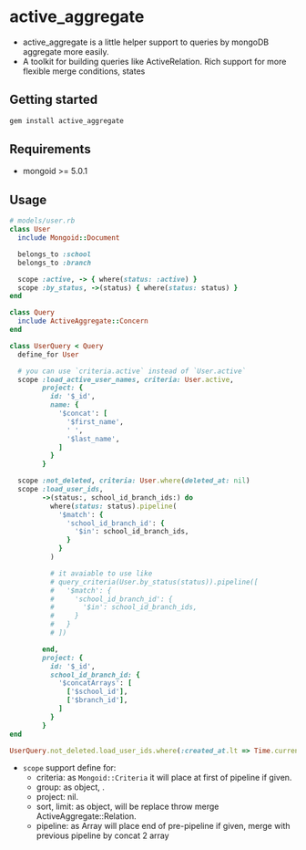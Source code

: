 # active_aggregate

 - active_aggregate is a little helper support to queries by mongoDB aggregate more easily.
 - A toolkit for building queries like ActiveRelation. Rich support for more flexible merge conditions, states

## Getting started

```ruby
gem install active_aggregate
```

## Requirements
 - mongoid >= 5.0.1

## Usage

```ruby
# models/user.rb
class User
  include Mongoid::Document

  belongs_to :school
  belongs_to :branch

  scope :active, -> { where(status: :active) }
  scope :by_status, ->(status) { where(status: status) }
end

class Query
  include ActiveAggregate::Concern
end

class UserQuery < Query
  define_for User

  # you can use `criteria.active` instead of `User.active`
  scope :load_active_user_names, criteria: User.active,
        project: {
          id: '$_id',
          name: {
            '$concat': [
              '$first_name',
              ' ',
              '$last_name',
            ]
          }
        }

  scope :not_deleted, criteria: User.where(deleted_at: nil)
  scope :load_user_ids,
        ->(status:, school_id_branch_ids:) do
          where(status: status).pipeline(
            '$match': {
              'school_id_branch_id': {
                '$in': school_id_branch_ids,
              }
            }
          )

          # it avaiable to use like
          # query_criteria(User.by_status(status)).pipeline([
          #   '$match': {
          #     'school_id_branch_id': {
          #       '$in': school_id_branch_ids,
          #     }
          #   }
          # ])

        end,
        project: {
          id: '$_id',
          school_id_branch_id: {
            '$concatArrays': [
              ['$school_id'],
              ['$branch_id'],
            ]
          }
        }
end

UserQuery.not_deleted.load_user_ids.where(:created_at.lt => Time.current)
```

- `scope` support define for:
  - criteria: as `Mongoid::Criteria` it will place at first of pipeline if given.
  - group: as object, .
  - project: nil.
  - sort, limit: as object, will be replace throw merge ActiveAggregate::Relation.
  - pipeline: as Array will place end of pre-pipeline if given, merge with previous pipeline by concat 2 array
